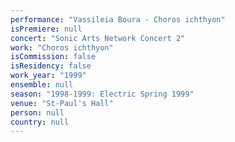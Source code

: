 ```yaml
---
performance: "Vassileia Boura - Choros ichthyon"
isPremiere: null
concert: "Sonic Arts Network Concert 2"
work: "Choros ichthyon"
isCommission: false
isResidency: false
work_year: "1999"
ensemble: null
season: "1998-1999: Electric Spring 1999"
venue: "St-Paul's Hall"
person: null
country: null
---
```


